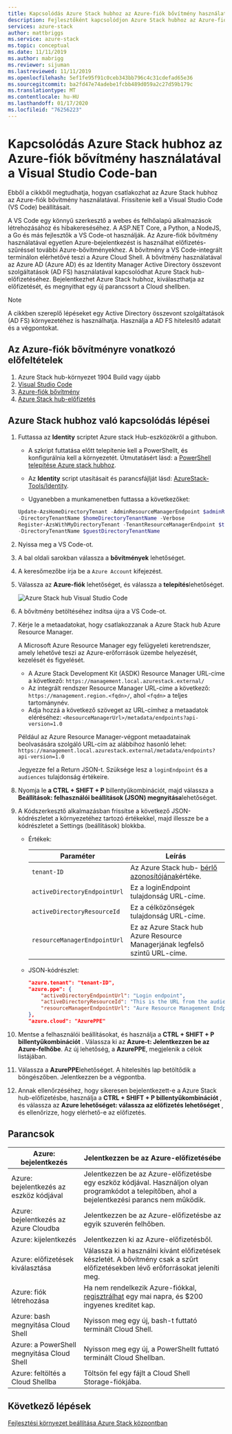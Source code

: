 ```yaml
---
title: Kapcsolódás Azure Stack hubhoz az Azure-fiók bővítmény használatával a Visual Studio Code-ban | Microsoft Docs
description: Fejlesztőként kapcsolódjon Azure Stack hubhoz az Azure-fiók bővítmény használatával a Visual Studio Code-ban
services: azure-stack
author: mattbriggs
ms.service: azure-stack
ms.topic: conceptual
ms.date: 11/11/2019
ms.author: mabrigg
ms.reviewer: sijuman
ms.lastreviewed: 11/11/2019
ms.openlocfilehash: 5ef1fe95f91c0ceb343bb796c4c31cdefad65e36
ms.sourcegitcommit: ba2fd47e74adebe1fcbb489d059a2c27d59b179c
ms.translationtype: MT
ms.contentlocale: hu-HU
ms.lasthandoff: 01/17/2020
ms.locfileid: "76256223"
---
```

# <a name="connect-to-azure-stack-hub-using-azure-account-extension-in-visual-studio-code"></a>Kapcsolódás Azure Stack hubhoz az Azure-fiók bővítmény használatával a Visual Studio Code-ban

Ebből a cikkből megtudhatja, hogyan csatlakozhat az Azure Stack hubhoz az Azure-fiók bővítmény használatával. Frissítenie kell a Visual Studio Code (VS Code) beállításait.

A VS Code egy könnyű szerkesztő a webes és felhőalapú alkalmazások létrehozásához és hibakereséséhez. A ASP.NET Core, a Python, a NodeJS, a Go és más fejlesztők a VS Code-ot használják. Az Azure-fiók bővítmény használatával egyetlen Azure-bejelentkezést is használhat előfizetés-szűréssel további Azure-bővítményekhez. A bővítmény a VS Code-integrált terminálon elérhetővé teszi a Azure Cloud Shell. A bővítmény használatával az Azure AD (Azure AD) és az Identity Manager Active Directory összevont szolgáltatások (AD FS) használatával kapcsolódhat Azure Stack hub-előfizetéséhez. Bejelentkezhet Azure Stack hubhoz, kiválaszthatja az előfizetését, és megnyithat egy új parancssort a Cloud shellben. 

> [!Note]  
> A cikkben szereplő lépéseket egy Active Directory összevont szolgáltatások (AD FS) környezetéhez is használhatja. Használja a AD FS hitelesítő adatait és a végpontokat.

## <a name="pre-requisites-for-the-azure-account-extension"></a>Az Azure-fiók bővítményre vonatkozó előfeltételek

1. Azure Stack hub-környezet 1904 Build vagy újabb
2. [Visual Studio Code](https://code.visualstudio.com/)
3. [Azure-fiók bővítmény](https://github.com/Microsoft/vscode-azure-account)
4. [Azure Stack hub-előfizetés](https://azure.microsoft.com/overview/azure-stack/)

## <a name="steps-to-connect-to-azure-stack-hub"></a>Azure Stack hubhoz való kapcsolódás lépései

1. Futtassa az **Identity** scriptet Azure stack Hub-eszközökről a githubon.

    - A szkript futtatása előtt telepítenie kell a PowerShellt, és konfigurálnia kell a környezetét. Útmutatásért lásd: a [PowerShell telepítése Azure stack hubhoz](../operator/azure-stack-powershell-install.md).

    - Az **Identity** script utasításait és parancsfájlját lásd: [AzureStack-Tools/Identity](https://aka.ms/aa6z611).

    - Ugyanebben a munkamenetben futtassa a következőket:

    ```powershell  
    Update-AzsHomeDirectoryTenant -AdminResourceManagerEndpoint $adminResourceManagerEndpoint `
    -DirectoryTenantName $homeDirectoryTenantName -Verbose
    Register-AzsWithMyDirectoryTenant -TenantResourceManagerEndpoint $tenantARMEndpoint `
    -DirectoryTenantName $guestDirectoryTenantName
    ```

2. Nyissa meg a VS Code-ot.

3. A bal oldali sarokban válassza a **bővítmények** lehetőséget.

4. A keresőmezőbe írja be a `Azure Account` kifejezést.

5. Válassza az **Azure-fiók** lehetőséget, és válassza a **telepítés**lehetőséget.

      ![Azure Stack hub Visual Studio Code](media/azure-stack-dev-start-vscode-azure/image1.png)

6. A bővítmény betöltéséhez indítsa újra a VS Code-ot.

7. Kérje le a metaadatokat, hogy csatlakozzanak a Azure Stack hub Azure Resource Manager. 
    
    A Microsoft Azure Resource Manager egy felügyeleti keretrendszer, amely lehetővé teszi az Azure-erőforrások üzembe helyezését, kezelését és figyelését.
    - A Azure Stack Development Kit (ASDK) Resource Manager URL-címe a következő: `https://management.local.azurestack.external/` 
    - Az integrált rendszer Resource Manager URL-címe a következő: `https://management.region.<fqdn>/`, ahol `<fqdn>` a teljes tartománynév.
    - Adja hozzá a következő szöveget az URL-címhez a metaadatok eléréséhez: `<ResourceManagerUrl>/metadata/endpoints?api-version=1.0`

    Például az Azure Resource Manager-végpont metaadatainak beolvasására szolgáló URL-cím az alábbihoz hasonló lehet: `https://management.local.azurestack.external/metadata/endpoints?api-version=1.0`

    Jegyezze fel a Return JSON-t. Szüksége lesz a `loginEndpoint` és a `audiences` tulajdonság értékeire.

8. Nyomja le **a CTRL + SHIFT + P** billentyűkombinációt, majd válassza a **Beállítások: felhasználói beállítások (JSON) megnyitása**lehetőséget.

9. A Kódszerkesztő alkalmazásban frissítse a következő JSON-kódrészletet a környezetéhez tartozó értékekkel, majd illessze be a kódrészletet a Settings (beállítások) blokkba.

    - Értékek:

        | Paraméter | Leírás |
        | --- | --- |
        | `tenant-ID` | Az Azure Stack hub- [bérlő azonosítójának](../operator/azure-stack-identity-overview.md)értéke. |
        | `activeDirectoryEndpointUrl` | Ez a loginEndpoint tulajdonság URL-címe. |
        | `activeDirectoryResourceId` | Ez a célközönségek tulajdonság URL-címe.
        | `resourceManagerEndpointUrl` | Ez az Azure Stack hub Azure Resource Managerjának legfelső szintű URL-címe. | 

    - JSON-kódrészlet:

      ```JSON  
      "azure.tenant": "tenant-ID",
      "azure.ppe": {
          "activeDirectoryEndpointUrl": "Login endpoint",
          "activeDirectoryResourceId": "This is the URL from the audiences property.",
          "resourceManagerEndpointUrl": "Aure Resource Management Endpoint",
      },
      "azure.cloud": "AzurePPE"
      ```

10. Mentse a felhasználói beállításokat, és használja a **CTRL + SHIFT + P billentyűkombinációt** . Válassza ki az **Azure-t: Jelentkezzen be az Azure-felhőbe**. Az új lehetőség, a **AzurePPE**, megjelenik a célok listájában.

11. Válassza a **AzurePPE**lehetőséget. A hitelesítés lap betöltődik a böngészőben. Jelentkezzen be a végpontba.

12. Annak ellenőrzéséhez, hogy sikeresen bejelentkezett-e a Azure Stack hub-előfizetésbe, használja a **CTRL + SHIFT + P billentyűkombinációt** , és válassza az **Azure lehetőséget: válassza az előfizetés lehetőséget** , és ellenőrizze, hogy elérhető-e az előfizetés.

## <a name="commands"></a>Parancsok

| Azure: bejelentkezés | Jelentkezzen be az Azure-előfizetésébe |
| --- | --- |
| Azure: bejelentkezés az eszköz kódjával | Jelentkezzen be az Azure-előfizetésbe egy eszköz kódjával. Használjon olyan programkódot a telepítőben, ahol a bejelentkezési parancs nem működik. |
| Azure: bejelentkezés az Azure Cloudba | Jelentkezzen be az Azure-előfizetésbe az egyik szuverén felhőben. |
| Azure: kijelentkezés | Jelentkezzen ki az Azure-előfizetésből. |
| Azure: előfizetések kiválasztása | Válassza ki a használni kívánt előfizetések készletét. A bővítmény csak a szűrt előfizetésekben lévő erőforrásokat jeleníti meg. |
| Azure: fiók létrehozása | Ha nem rendelkezik Azure-fiókkal, [regisztrálhat](https://azure.microsoft.com/free/?utm_source=campaign&utm_campaign=vscode-azure-account&mktingSource=vscode-azure-account) egy mai napra, és \$200 ingyenes kreditet kap. |
| Azure: bash megnyitása Cloud Shell | Nyisson meg egy új, bash-t futtató terminált Cloud Shell. |
| Azure: a PowerShell megnyitása Cloud Shell | Nyisson meg egy új, a PowerShellt futtató terminált Cloud Shellban. |
| Azure: feltöltés a Cloud Shellba | Töltsön fel egy fájlt a Cloud Shell Storage-fiókjába. |

## <a name="next-steps"></a>Következő lépések

[Fejlesztési környezet beállítása Azure Stack központban](azure-stack-dev-start.md)
